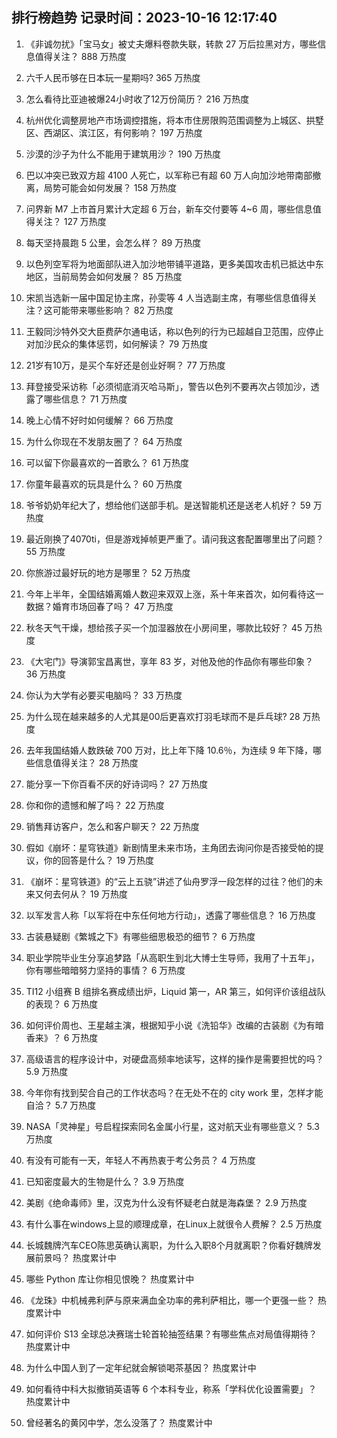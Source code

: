 
## 排行榜趋势 记录时间：2023-10-16 12:17:40
  
  1. 《非诚勿扰》「宝马女」被丈夫爆料卷款失联，转款 27 万后拉黑对方，哪些信息值得关注？ 888 万热度
    
  2. 六千人民币够在日本玩一星期吗? 365 万热度
    
  3. 怎么看待比亚迪被爆24小时收了12万份简历？ 216 万热度
    
  4. 杭州优化调整房地产市场调控措施，将本市住房限购范围调整为上城区、拱墅区、西湖区、滨江区，有何影响？ 197 万热度
    
  5. 沙漠的沙子为什么不能用于建筑用沙？ 190 万热度
    
  6. 巴以冲突已致双方超 4100 人死亡，以军称已有超 60 万人向加沙地带南部撤离，局势可能会如何发展？ 158 万热度
    
  7. 问界新 M7 上市首月累计大定超 6 万台，新车交付要等 4~6 周，哪些信息值得关注？ 127 万热度
    
  8. 每天坚持晨跑 5 公里，会怎么样？ 89 万热度
    
  9. 以色列空军将为地面部队进入加沙地带铺平道路，更多美国攻击机已抵达中东地区，当前局势会如何发展？ 85 万热度
    
  10. 宋凯当选新一届中国足协主席，孙雯等 4 人当选副主席，有哪些信息值得关注？这可能带来哪些影响？ 82 万热度
    
  11. 王毅同沙特外交大臣费萨尔通电话，称以色列的行为已超越自卫范围，应停止对加沙民众的集体惩罚，如何解读？ 79 万热度
    
  12. 21岁有10万，是买个车好还是创业好啊？ 77 万热度
    
  13. 拜登接受采访称「必须彻底消灭哈马斯」，警告以色列不要再次占领加沙，透露了哪些信息？ 71 万热度
    
  14. 晚上心情不好时如何缓解？ 66 万热度
    
  15. 为什么你现在不发朋友圈了？ 64 万热度
    
  16. 可以留下你最喜欢的一首歌么？ 61 万热度
    
  17. 你童年最喜欢的玩具是什么？ 60 万热度
    
  18. 爷爷奶奶年纪大了，想给他们送部手机。是送智能机还是送老人机好？ 59 万热度
    
  19. 最近刚换了4070ti，但是游戏掉帧更严重了。请问我这套配置哪里出了问题？ 55 万热度
    
  20. 你旅游过最好玩的地方是哪里？ 52 万热度
    
  21. 今年上半年，全国结婚离婚人数迎来双双上涨，系十年来首次，如何看待这一数据？婚育市场回春了吗？ 47 万热度
    
  22. 秋冬天气干燥，想给孩子买一个加湿器放在小房间里，哪款比较好？ 45 万热度
    
  23. 《大宅门》导演郭宝昌离世，享年 83 岁，对他及他的作品你有哪些印象？ 36 万热度
    
  24. 你认为大学有必要买电脑吗？ 33 万热度
    
  25. 为什么现在越来越多的人尤其是00后更喜欢打羽毛球而不是乒乓球? 28 万热度
    
  26. 去年我国结婚人数跌破 700 万对，比上年下降 10.6％，为连续 9 年下降，哪些信息值得关注？ 28 万热度
    
  27. 能分享一下你百看不厌的好诗词吗？ 27 万热度
    
  28. 你和你的遗憾和解了吗？ 22 万热度
    
  29. 销售拜访客户，怎么和客户聊天？ 22 万热度
    
  30. 假如《崩坏：星穹铁道》新剧情里未来市场，主角团去询问你是否接受帕的提议，你的回答是什么？ 19 万热度
    
  31. 《崩坏：星穹铁道》的“云上五骁”讲述了仙舟罗浮一段怎样的过往？他们的未来又何去何从？ 19 万热度
    
  32. 以军发言人称「以军将在中东任何地方行动」，透露了哪些信息？ 16 万热度
    
  33. 古装悬疑剧《繁城之下》有哪些细思极恐的细节？ 6 万热度
    
  34. 职业学院毕业生分享追梦路「从高职生到北大博士生导师，我用了十五年」，你有哪些暗暗努力坚持的事情？ 6 万热度
    
  35. TI12 小组赛 B 组排名赛成绩出炉，Liquid 第一，AR 第三，如何评价该组战队的表现？ 6 万热度
    
  36. 如何评价周也、王星越主演，根据知乎小说《洗铅华》改编的古装剧《为有暗香来》？ 6 万热度
    
  37. 高级语言的程序设计中，对硬盘高频率地读写，这样的操作是需要担忧的吗？ 5.9 万热度
    
  38. 今年你有找到契合自己的工作状态吗？在无处不在的 city work 里，怎样才能自洽？ 5.7 万热度
    
  39. NASA「灵神星」号启程探索同名金属小行星，这对航天业有哪些意义？ 5.3 万热度
    
  40. 有没有可能有一天，年轻人不再热衷于考公务员？ 4 万热度
    
  41. 已知密度最大的生物是什么？ 3.9 万热度
    
  42. 美剧《绝命毒师》里，汉克为什么没有怀疑老白就是海森堡？ 2.9 万热度
    
  43. 有什么事在windows上显的顺理成章，在Linux上就很令人费解？ 2.5 万热度
    
  44. 长城魏牌汽车CEO陈思英确认离职，为什么入职8个月就离职？你看好魏牌发展前景吗？ 热度累计中
    
  45. 哪些 Python 库让你相见恨晚？ 热度累计中
    
  46. 《龙珠》中机械弗利萨与原来满血全功率的弗利萨相比，哪一个更强一些？ 热度累计中
    
  47. 如何评价 S13 全球总决赛瑞士轮首轮抽签结果？有哪些焦点对局值得期待？ 热度累计中
    
  48. 为什么中国人到了一定年纪就会解锁喝茶基因？ 热度累计中
    
  49. 如何看待中科大拟撤销英语等 6 个本科专业，称系「学科优化设置需要」？ 热度累计中
    
  50. 曾经著名的黄冈中学，怎么没落了？ 热度累计中
    